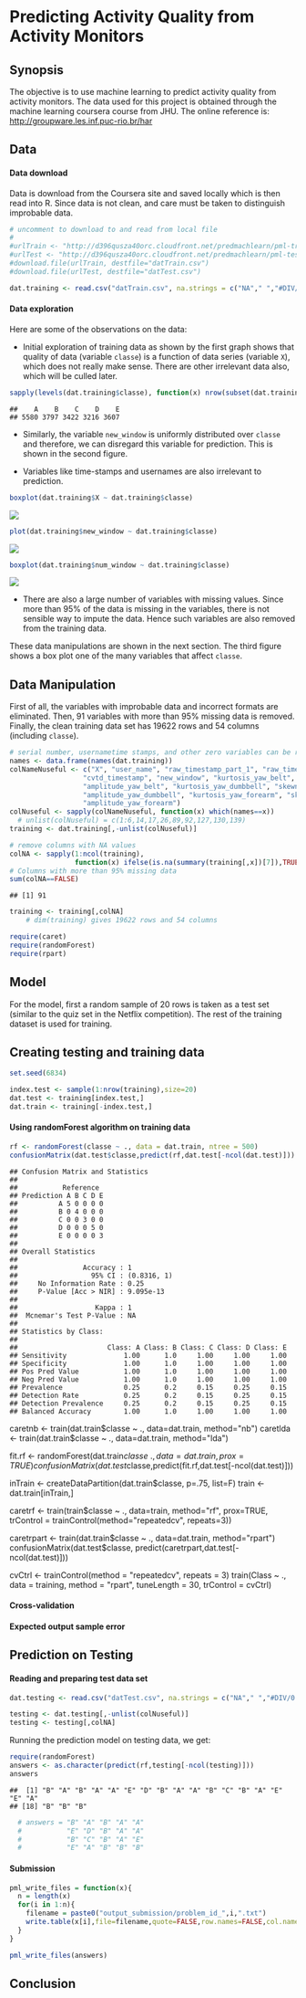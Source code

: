 # Predicting Activity Quality from Activity Monitors

## Synopsis

The objective is to use machine learning to predict activity quality from activity monitors. The data used for this project is obtained through the machine learning coursera course from JHU. The online reference is: <http://groupware.les.inf.puc-rio.br/har>



## Data

#### Data download
Data is download from the Coursera site and saved locally which is then read into R. Since data is not clean, and care must be taken to distinguish improbable data.


```r
# uncomment to download to and read from local file
#
#urlTrain <- "http://d396qusza40orc.cloudfront.net/predmachlearn/pml-training.csv"
#urlTest <- "http://d396qusza40orc.cloudfront.net/predmachlearn/pml-testing.csv"
#download.file(urlTrain, destfile="datTrain.csv")
#download.file(urlTest, destfile="datTest.csv")

dat.training <- read.csv("datTrain.csv", na.strings = c("NA"," ","#DIV/0!"), strip.white=T)
```


#### Data exploration

Here are some of the observations on the data:

- Initial exploration of training data as shown by the first graph shows that quality of data (variable `classe`) is a function of data series (variable `X`), which does not really make sense. There are other irrelevant data also, which will be culled later.

```r
sapply(levels(dat.training$classe), function(x) nrow(subset(dat.training,dat.training$classe==x)))
```

```
##    A    B    C    D    E 
## 5580 3797 3422 3216 3607
```


- Similarly, the variable `new_window` is uniformly distributed over `classe` and therefore, we can disregard this variable for prediction. This is shown in the second figure.

- Variables like time-stamps and usernames are also irrelevant to prediction.


```r
boxplot(dat.training$X ~ dat.training$classe) 
```

![](mlProj_files/figure-html/unnamed-chunk-2-1.png) 

```r
plot(dat.training$new_window ~ dat.training$classe)
```

![](mlProj_files/figure-html/unnamed-chunk-2-2.png) 

```r
boxplot(dat.training$num_window ~ dat.training$classe)
```

![](mlProj_files/figure-html/unnamed-chunk-2-3.png) 

- There are also a large number of variables with missing values. Since more than 95% of the data is missing in the variables, there is not sensible way to impute the data. Hence such variables are also removed from the training data.

These data manipulations are shown in the next section. The third figure shows a box plot one of the many variables that affect `classe`.

## Data Manipulation

First of all, the variables with improbable data and incorrect formats are eliminated. Then, 91 variables with more than 95% missing data is removed. Finally, the clean training data set has 19622 rows and 54 columns (including `classe`).


```r
# serial number, usernametime stamps, and other zero variables can be removed
names <- data.frame(names(dat.training))
colNameNuseful <- c("X", "user_name", "raw_timestamp_part_1", "raw_timestamp_part_2",
                  "cvtd_timestamp", "new_window", "kurtosis_yaw_belt", "skewness_yaw_belt",
                  "amplitude_yaw_belt", "kurtosis_yaw_dumbbell", "skewness_yaw_dumbbell",
                  "amplitude_yaw_dumbbell", "kurtosis_yaw_forearm", "skewness_yaw_forearm",
                  "amplitude_yaw_forearm")
colNuseful <- sapply(colNameNuseful, function(x) which(names==x))
  # unlist(colNuseful) = c(1:6,14,17,26,89,92,127,130,139)
training <- dat.training[,-unlist(colNuseful)]

# remove columns with NA values 
colNA <- sapply(1:ncol(training), 
                function(x) ifelse(is.na(summary(training[,x])[7]),TRUE,FALSE) ) 
# Columns with more than 95% missing data
sum(colNA==FALSE)
```

```
## [1] 91
```

```r
training <- training[,colNA]
    # dim(training) gives 19622 rows and 54 columns

require(caret)
require(randomForest)
require(rpart)
```


## Model

For the model, first a random sample of 20 rows is taken as a test set (similar to the quiz set in the Netflix competition). The rest of the training dataset is used for training.

## Creating testing and training data

```r
set.seed(6834)

index.test <- sample(1:nrow(training),size=20)
dat.test <- training[index.test,]
dat.train <- training[-index.test,]
```


#### Using randomForest algorithm on training data

```r
rf <- randomForest(classe ~ ., data = dat.train, ntree = 500) 
confusionMatrix(dat.test$classe,predict(rf,dat.test[-ncol(dat.test)]))
```

```
## Confusion Matrix and Statistics
## 
##           Reference
## Prediction A B C D E
##          A 5 0 0 0 0
##          B 0 4 0 0 0
##          C 0 0 3 0 0
##          D 0 0 0 5 0
##          E 0 0 0 0 3
## 
## Overall Statistics
##                                      
##                Accuracy : 1          
##                  95% CI : (0.8316, 1)
##     No Information Rate : 0.25       
##     P-Value [Acc > NIR] : 9.095e-13  
##                                      
##                   Kappa : 1          
##  Mcnemar's Test P-Value : NA         
## 
## Statistics by Class:
## 
##                      Class: A Class: B Class: C Class: D Class: E
## Sensitivity              1.00      1.0     1.00     1.00     1.00
## Specificity              1.00      1.0     1.00     1.00     1.00
## Pos Pred Value           1.00      1.0     1.00     1.00     1.00
## Neg Pred Value           1.00      1.0     1.00     1.00     1.00
## Prevalence               0.25      0.2     0.15     0.25     0.15
## Detection Rate           0.25      0.2     0.15     0.25     0.15
## Detection Prevalence     0.25      0.2     0.15     0.25     0.15
## Balanced Accuracy        1.00      1.0     1.00     1.00     1.00
```

caretnb <- train(dat.train$classe ~ ., data=dat.train, method="nb")
caretlda <- train(dat.train$classe ~ ., data=dat.train, method="lda")

fit.rf <- randomForest(dat.train$classe ~ ., data=dat.train, prox=TRUE)
confusionMatrix(dat.test$classe,predict(fit.rf,dat.test[-ncol(dat.test)]))


inTrain <- createDataPartition(dat.train$classe, p=.75, list=F)
train <- dat.train[inTrain,]

caretrf <- train(train$classe ~ ., data=train, 
                    method="rf", prox=TRUE,
                    trControl = trainControl(method="repeatedcv", repeats=3))

caretrpart <- train(dat.train$classe ~ ., data=dat.train, method="rpart")
confusionMatrix(dat.test$classe, predict(caretrpart,dat.test[-ncol(dat.test)]))


cvCtrl <- trainControl(method = "repeatedcv", repeats = 3)
train(Class ~ ., data = training, method = "rpart",
        tuneLength = 30,
        trControl = cvCtrl)

#### Cross-validation

#### Expected output sample error


## Prediction on Testing

#### Reading and preparing test data set

```r
dat.testing <- read.csv("datTest.csv", na.strings = c("NA"," ","#DIV/0!"), strip.white=T)

testing <- dat.testing[,-unlist(colNuseful)]
testing <- testing[,colNA]
```

Running the prediction model on testing data, we get:

```r
require(randomForest)
answers <- as.character(predict(rf,testing[-ncol(testing)]))
answers
```

```
##  [1] "B" "A" "B" "A" "A" "E" "D" "B" "A" "A" "B" "C" "B" "A" "E" "E" "A"
## [18] "B" "B" "B"
```

```r
  # answers = "B" "A" "B" "A" "A" 
  #           "E" "D" "B" "A" "A"
  #           "B" "C" "B" "A" "E"
  #           "E" "A" "B" "B" "B"
```



#### Submission

```r
pml_write_files = function(x){
  n = length(x)
  for(i in 1:n){
    filename = paste0("output_submission/problem_id_",i,".txt")
    write.table(x[i],file=filename,quote=FALSE,row.names=FALSE,col.names=FALSE)
  }
}

pml_write_files(answers)
```

## Conclusion



